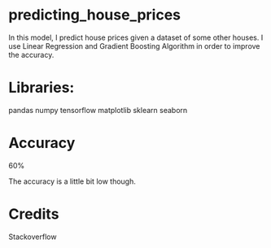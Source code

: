 # predicting_house_prices

In this model, I predict house prices given a dataset of some other houses.
I use Linear Regression and Gradient Boosting Algorithm in order to improve the accuracy.

# Libraries:
pandas
numpy
tensorflow
matplotlib
sklearn
seaborn

# Accuracy
60%

The accuracy is a little bit low though.

# Credits
Stackoverflow
